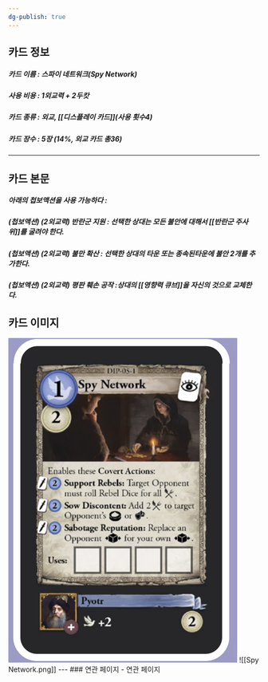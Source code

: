 ```yaml
---
dg-publish: true
---
```

## 카드 정보
##### 카드 이름 : 스파이 네트워크(Spy Network)
##### 사용 비용 : 1외교력 + 2두캇
##### 카드 종류 : 외교, [[디스플레이 카드]](사용 횟수4)
##### 카드 장수 : 5장 (14%, 외교 카드 총36)
---
## 카드 본문
##### 아래의 첩보액션을 사용 가능하다 : 
##### (첩보액션) (2외교력) 반란군 지원 :  선택한 상대는 모든 불안에 대해서 [[반란군 주사위]]를 굴려야 한다.
##### (첩보액션) (2외교력) 불만 확산 : 선택한 상대의 타운 또는 종속된타운에 불안 2개를 추가한다.
##### (첩보액션) (2외교력) 평판 훼손 공작 :상대의 [[영향력 큐브]]을 자신의 것으로 교체한다.

## 카드 이미지
<img src="\Assets\Spy Network.png"/>
![[Spy Network.png]]
--- 
### 연관 페이지
- 연관 페이지
